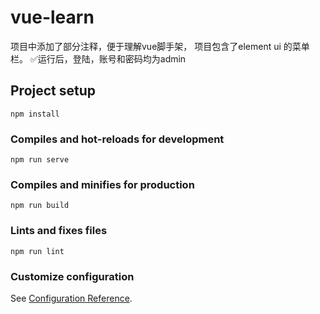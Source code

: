 # vue-learn
项目中添加了部分注释，便于理解vue脚手架，
项目包含了element ui 的菜单栏。
✅运行后，登陆，账号和密码均为admin

## Project setup
```
npm install
```

### Compiles and hot-reloads for development
```
npm run serve
```

### Compiles and minifies for production
```
npm run build
```

### Lints and fixes files
```
npm run lint
```

### Customize configuration
See [Configuration Reference](https://cli.vuejs.org/config/).
